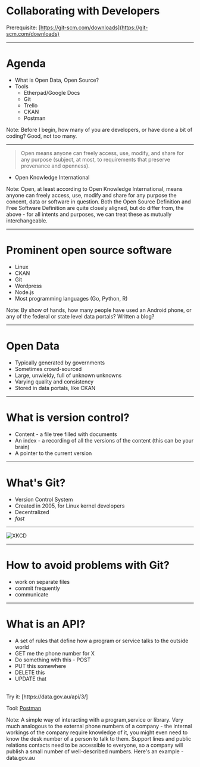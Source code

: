 # Collaborating with Developers

Prerequisite: [https://git-scm.com/downloads](https://git-scm.com/downloads)

---

# Agenda

* What is Open Data, Open Source?
* Tools
    * Etherpad/Google Docs
    * Git
    * Trello
    * CKAN
    * Postman

Note:
Before I begin, how many of you are developers, or have done a bit of coding? Good, not too many.

---

> Open means anyone can freely access, use, modify, and share for any purpose (subject, at most, to requirements that preserve provenance and openness).
- Open Knowledge International

Note:
Open, at least according to Open Knowledge International, means anyone can freely access, use, modify and share for any purpose the concent, data or software in question. Both the Open Source Definition and Free Software Definition are quite closely aligned, but do differ from, the above - for all intents and purposes, we can treat these as mutually interchangeable.

---

# Prominent open source software

* Linux
* CKAN
* Git
* Wordpress
* Node.js
* Most programming languages (Go, Python, R)

Note:
By show of hands, how many people have used an Android phone, or any of the federal or state level data portals? Written a blog? 

---

# Open Data

* Typically generated by governments
* Sometimes crowd-sourced
* Large, unwieldy, full of unknown unknowns
* Varying quality and consistency
* Stored in data portals, like CKAN

---

# What is version control?

* Content - a file tree filled with documents
* An index - a recording of all the versions of the content (this can be your brain)
* A pointer to the current version

---

# What's Git?
* Version Control System
* Created in 2005, for Linux kernel developers
* Decentralized
* _fast_

---

![XKCD](https://imgs.xkcd.com/comics/git.png)

---
# How to avoid problems with Git?
* work on separate files
* commit frequently
* communicate

---

# What is an API?

* A set of rules that define how a  program or service talks to the outside world
* GET me the phone number for X
* Do something with this - POST
* PUT this somewhere
* DELETE this
* UPDATE that
<br>
Try it: [https://data.gov.au/api/3/]

Tool: [Postman](https://getpostman.com)

Note:
A simple way of interacting with a program,service or library. Very much analogous to the external phone numbers of a company - the internal workings of the company require knowledge of it, you might even need to know the desk number of a person to talk to them. Support lines and public relations contacts need to be accessible to everyone, so a company will publish a small number of well-described numbers. Here's an example - data.gov.au
